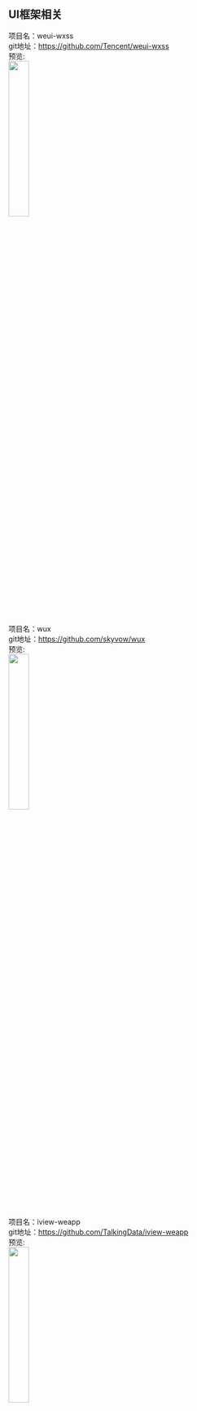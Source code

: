 ## UI框架相关 <br>




项目名：weui-wxss<br>
git地址：https://github.com/Tencent/weui-wxss<br>
预览:<br>
<img src="https://cloud.githubusercontent.com/assets/2395166/20168869/48a75b02-a75f-11e6-89aa-503d65c8ad8e.png" width="28%" />



项目名：wux<br>
git地址：https://github.com/skyvow/wux<br>
预览:<br>
<img src="https://github.com/skyvow/wux/raw/master/screenshots/screenshorts-01.png" width="28%" />



项目名：iview-weapp<br>
git地址：https://github.com/TalkingData/iview-weapp<br>
预览:<br>
<img src="https://camo.githubusercontent.com/6d008352eab80d0ad90e58c303b10c2a6579fbb8/68747470733a2f2f66696c652e697669657775692e636f6d2f77656170702d6c6f676f2e737667" width="28%" />
